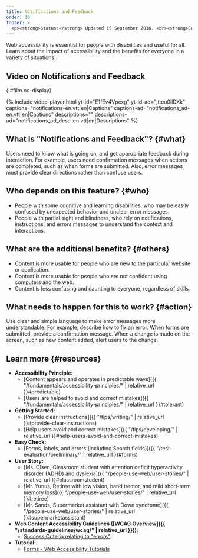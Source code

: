 ```yaml
---
title: Notifications and Feedback
order: 10
footer: >
  <p><strong>Status:</strong> Updated 15 September 2016. <br><strong>Editor and project lead:</strong> <a href="https://www.w3.org/People/shadi">Shadi Abou-Zahra</a>. Developed by the <a href="https://www.w3.org/WAI/EO/">Education and Outreach Working Group (EOWG)</a> with support from the <a href="https://www.w3.org/WAI/DEV/">WAI-DEV project</a>, co-funded by the European Commission. <a href="acknowledgements">Acknowledgements</a>.</p>
---
```


Web accessibility is essential for people with disabilities and useful
for all. Learn about the impact of accessibility and the benefits for
everyone in a variety of situations.

## Video on Notifications and Feedback
{:#film.no-display}

{% include video-player.html
    yt-id="E1fEv4Vpexg"
    yt-id-ad="jtteu0ilDXk"
    captions="notifications-en.vtt|en|Captions"
    captions-ad="notifications_ad-en.vtt|en|Captions"
    descriptions=""
    descriptions-ad="notifications_ad_desc-en.vtt|en|Descriptions"
%}

What is "Notifications and Feedback"? {#what}
-------------------------------------

Users need to know what is going on, and get appropriate feedback during
interaction. For example, users need confirmation messages when actions
are completed, such as when forms are submitted. Also, error messages
must provide clear directions rather than confuse users.

Who depends on this feature? {#who}
----------------------------

-   People with some cognitive and learning disabilities, who may be
    easily confused by unexpected behavior and unclear error messages.
-   People with partial sight and blindness, who rely on notifications,
    instructions, and errors messages to understand the context and
    interactions.

What are the additional benefits? {#others}
---------------------------------

-   Content is more usable for people who are new to the particular
    website or application.
-   Content is more usable for people who are not confident using
    computers and the web.
-   Content is less confusing and daunting to everyone, regardless of
    skills.

What needs to happen for this to work? {#action}
--------------------------------------

Use clear and simple language to make error messages more
understandable. For example, describe how to fix an error. When forms
are submitted, provide a confirmation message. When a change is made on
the screen, such as new content added, alert users to the change.

Learn more {#resources}
----------

-   **Accessibility Principle:**
    -   [Content appears and operates in predictable
        ways]({{ "/fundamentals/accessibility-principles/" | relative_url }}#predictable)
    -   [Users are helped to avoid and correct
        mistakes]({{ "/fundamentals/accessibility-principles/" | relative_url }}#tolerant)
-   **Getting Started:**
    -   [Provide clear
        instructions]({{ "/tips/writing/" | relative_url }}#provide-clear-instructions)
    -   [Help users avoid and correct
        mistakes]({{ "/tips/developing/" | relative_url }}#help-users-avoid-and-correct-mistakes)
-   **Easy Check:**
    -   [Forms, labels, and errors (including Search
        fields)]({{ "/test-evaluation/preliminary/" | relative_url }}#forms)
-   **User Story:**
    -   [Ms. Olsen, Classroom student with attention deficit
        hyperactivity disorder (ADHD) and
        dyslexia]({{ "/people-use-web/user-stories/" | relative_url }}#classroomstudent)
    -   [Mr. Yunus, Retiree with low vision, hand tremor, and mild
        short-term memory
        loss]({{ "/people-use-web/user-stories/" | relative_url }}#retiree)
    -   [Mr. Sands, Supermarket assistant with Down
        syndrome]({{ "/people-use-web/user-stories/" | relative_url }}#supermarketassistant)
-   **Web Content Accessibility Guidelines ([WCAG
    Overview]({{ "/standards-guidelines/wcag/" | relative_url }})):**
    -   [Success Criteria relating to
        "errors"](https://www.w3.org/WAI/WCAG20/quickref/?tags=errors)
-   **Tutorial:**
    -   [Forms - Web Accessibility
        Tutorials](https://www.w3.org/WAI/tutorials/)

